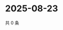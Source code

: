 # 2025-08-23

共 0 条

<!-- BEGIN ZHIHUVIDEO -->
<!-- 最后更新时间 Sat Aug 23 2025 11:30:09 GMT+0800 (China Standard Time) -->

<!-- END ZHIHUVIDEO -->
